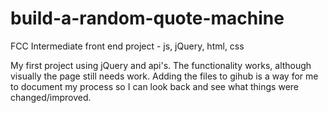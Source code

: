 # build-a-random-quote-machine
FCC Intermediate front end project - js, jQuery, html, css

My first project using jQuery and api's.
The functionality works, although visually the page still needs work. Adding the files to gihub is a way for me to document my process so I can look back and see what things were changed/improved. 
